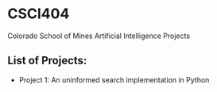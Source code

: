# CSCI404
Colorado School of Mines Artificial Intelligence Projects

## List of Projects:
- Project 1: An uninformed search implementation in Python
